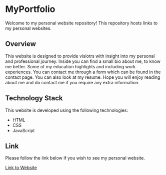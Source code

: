 # MyPortfolio

Welcome to my personal website repository! This repository hosts links to my personal websites.

## Overview

This website is designed to provide visiotrs with insight into my personal and professional journey. Inside you can find a small bio about me, to know me better. Some of my education highlights and including work experiences. You can contact me through a form which can be found in the contact page. You can also look at my resume. Hope you will enjoy reading about me and do contact me if you require any extra information.

## Technology Stack

This website is developed using the following technologies:

 - HTML
 - CSS
 - JavaScript

 ## Link 

 Please follow the link below if you wish to see my personal website.

 [Link to Website](https://rsami00.github.io/myPortfolio/)


